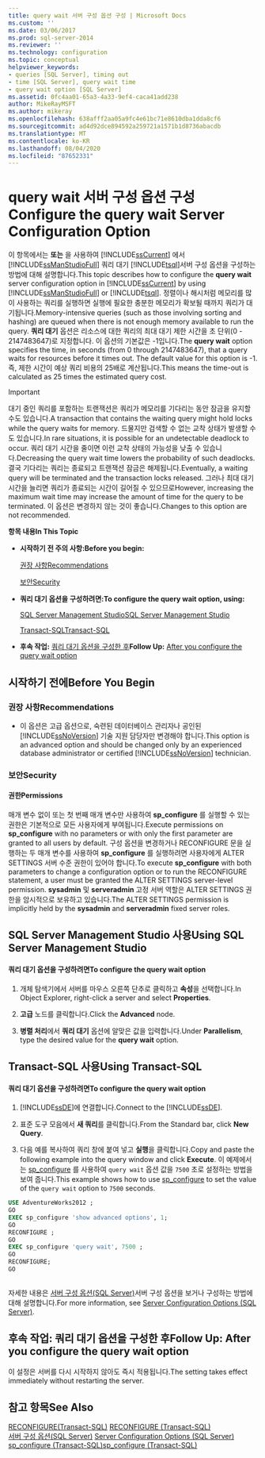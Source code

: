 ```yaml
---
title: query wait 서버 구성 옵션 구성 | Microsoft Docs
ms.custom: ''
ms.date: 03/06/2017
ms.prod: sql-server-2014
ms.reviewer: ''
ms.technology: configuration
ms.topic: conceptual
helpviewer_keywords:
- queries [SQL Server], timing out
- time [SQL Server], query wait time
- query wait option [SQL Server]
ms.assetid: 0fc4aa01-65a3-4a33-9ef4-caca41add238
author: MikeRayMSFT
ms.author: mikeray
ms.openlocfilehash: 638afff2aa05a9fc4e61bc71e8610dba1dda8cf6
ms.sourcegitcommit: ad4d92dce894592a259721a1571b1d8736abacdb
ms.translationtype: MT
ms.contentlocale: ko-KR
ms.lasthandoff: 08/04/2020
ms.locfileid: "87652331"
---
```

# <a name="configure-the-query-wait-server-configuration-option"></a><span data-ttu-id="80711-102">query wait 서버 구성 옵션 구성</span><span class="sxs-lookup"><span data-stu-id="80711-102">Configure the query wait Server Configuration Option</span></span>
  <span data-ttu-id="80711-103">이 항목에서는 **또는** 을 사용하여 [!INCLUDE[ssCurrent](../../includes/sscurrent-md.md)] 에서 [!INCLUDE[ssManStudioFull](../../includes/ssmanstudiofull-md.md)] 쿼리 대기 [!INCLUDE[tsql](../../includes/tsql-md.md)]서버 구성 옵션을 구성하는 방법에 대해 설명합니다.</span><span class="sxs-lookup"><span data-stu-id="80711-103">This topic describes how to configure the **query wait** server configuration option in [!INCLUDE[ssCurrent](../../includes/sscurrent-md.md)] by using [!INCLUDE[ssManStudioFull](../../includes/ssmanstudiofull-md.md)] or [!INCLUDE[tsql](../../includes/tsql-md.md)].</span></span> <span data-ttu-id="80711-104">정렬이나 해시처럼 메모리를 많이 사용하는 쿼리를 실행하면 실행에 필요한 충분한 메모리가 확보될 때까지 쿼리가 대기됩니다.</span><span class="sxs-lookup"><span data-stu-id="80711-104">Memory-intensive queries (such as those involving sorting and hashing) are queued when there is not enough memory available to run the query.</span></span> <span data-ttu-id="80711-105">**쿼리 대기** 옵션은 리소스에 대한 쿼리의 최대 대기 제한 시간을 초 단위(0 - 2147483647)로 지정합니다. 이 옵션의 기본값은 -1입니다.</span><span class="sxs-lookup"><span data-stu-id="80711-105">The **query wait** option specifies the time, in seconds (from 0 through 2147483647), that a query waits for resources before it times out. The default value for this option is -1.</span></span> <span data-ttu-id="80711-106">즉, 제한 시간이 예상 쿼리 비용의 25배로 계산됩니다.</span><span class="sxs-lookup"><span data-stu-id="80711-106">This means the time-out is calculated as 25 times the estimated query cost.</span></span>  
  
> [!IMPORTANT]  
>  <span data-ttu-id="80711-107">대기 중인 쿼리를 포함하는 트랜잭션은 쿼리가 메모리를 기다리는 동안 잠금을 유지할 수도 있습니다.</span><span class="sxs-lookup"><span data-stu-id="80711-107">A transaction that contains the waiting query might hold locks while the query waits for memory.</span></span> <span data-ttu-id="80711-108">드물지만 검색할 수 없는 교착 상태가 발생할 수도 있습니다.</span><span class="sxs-lookup"><span data-stu-id="80711-108">In rare situations, it is possible for an undetectable deadlock to occur.</span></span> <span data-ttu-id="80711-109">쿼리 대기 시간을 줄이면 이런 교착 상태의 가능성을 낮출 수 있습니다.</span><span class="sxs-lookup"><span data-stu-id="80711-109">Decreasing the query wait time lowers the probability of such deadlocks.</span></span> <span data-ttu-id="80711-110">결국 기다리는 쿼리는 종료되고 트랜잭션 잠금은 해제됩니다.</span><span class="sxs-lookup"><span data-stu-id="80711-110">Eventually, a waiting query will be terminated and the transaction locks released.</span></span> <span data-ttu-id="80711-111">그러나 최대 대기 시간을 늘리면 쿼리가 종료되는 시간이 길어질 수 있으므로</span><span class="sxs-lookup"><span data-stu-id="80711-111">However, increasing the maximum wait time may increase the amount of time for the query to be terminated.</span></span> <span data-ttu-id="80711-112">이 옵션은 변경하지 않는 것이 좋습니다.</span><span class="sxs-lookup"><span data-stu-id="80711-112">Changes to this option are not recommended.</span></span>  
  
 <span data-ttu-id="80711-113">**항목 내용**</span><span class="sxs-lookup"><span data-stu-id="80711-113">**In This Topic**</span></span>  
  
-   <span data-ttu-id="80711-114">**시작하기 전 주의 사항:**</span><span class="sxs-lookup"><span data-stu-id="80711-114">**Before you begin:**</span></span>  
  
     [<span data-ttu-id="80711-115">권장 사항</span><span class="sxs-lookup"><span data-stu-id="80711-115">Recommendations</span></span>](#Recommendations)  
  
     [<span data-ttu-id="80711-116">보안</span><span class="sxs-lookup"><span data-stu-id="80711-116">Security</span></span>](#Security)  
  
-   <span data-ttu-id="80711-117">**쿼리 대기 옵션을 구성하려면:**</span><span class="sxs-lookup"><span data-stu-id="80711-117">**To configure the query wait option, using:**</span></span>  
  
     [<span data-ttu-id="80711-118">SQL Server Management Studio</span><span class="sxs-lookup"><span data-stu-id="80711-118">SQL Server Management Studio</span></span>](#SSMSProcedure)  
  
     [<span data-ttu-id="80711-119">Transact-SQL</span><span class="sxs-lookup"><span data-stu-id="80711-119">Transact-SQL</span></span>](#TsqlProcedure)  
  
-   <span data-ttu-id="80711-120">**후속 작업:**  [쿼리 대기 옵션을 구성한 후](#FollowUp)</span><span class="sxs-lookup"><span data-stu-id="80711-120">**Follow Up:**  [After you configure the query wait option](#FollowUp)</span></span>  
  
##  <a name="before-you-begin"></a><a name="BeforeYouBegin"></a> <span data-ttu-id="80711-121">시작하기 전에</span><span class="sxs-lookup"><span data-stu-id="80711-121">Before You Begin</span></span>  
  
###  <a name="recommendations"></a><a name="Recommendations"></a> <span data-ttu-id="80711-122">권장 사항</span><span class="sxs-lookup"><span data-stu-id="80711-122">Recommendations</span></span>  
  
-   <span data-ttu-id="80711-123">이 옵션은 고급 옵션으로, 숙련된 데이터베이스 관리자나 공인된 [!INCLUDE[ssNoVersion](../../includes/ssnoversion-md.md)] 기술 지원 담당자만 변경해야 합니다.</span><span class="sxs-lookup"><span data-stu-id="80711-123">This option is an advanced option and should be changed only by an experienced database administrator or certified [!INCLUDE[ssNoVersion](../../includes/ssnoversion-md.md)] technician.</span></span>  
  
###  <a name="security"></a><a name="Security"></a> <span data-ttu-id="80711-124">보안</span><span class="sxs-lookup"><span data-stu-id="80711-124">Security</span></span>  
  
####  <a name="permissions"></a><a name="Permissions"></a> <span data-ttu-id="80711-125">권한</span><span class="sxs-lookup"><span data-stu-id="80711-125">Permissions</span></span>  
 <span data-ttu-id="80711-126">매개 변수 없이 또는 첫 번째 매개 변수만 사용하여 **sp_configure** 를 실행할 수 있는 권한은 기본적으로 모든 사용자에게 부여됩니다.</span><span class="sxs-lookup"><span data-stu-id="80711-126">Execute permissions on **sp_configure** with no parameters or with only the first parameter are granted to all users by default.</span></span> <span data-ttu-id="80711-127">구성 옵션을 변경하거나 RECONFIGURE 문을 실행하는 두 매개 변수를 사용하여 **sp_configure** 를 실행하려면 사용자에게 ALTER SETTINGS 서버 수준 권한이 있어야 합니다.</span><span class="sxs-lookup"><span data-stu-id="80711-127">To execute **sp_configure** with both parameters to change a configuration option or to run the RECONFIGURE statement, a user must be granted the ALTER SETTINGS server-level permission.</span></span> <span data-ttu-id="80711-128">**sysadmin** 및 **serveradmin** 고정 서버 역할은 ALTER SETTINGS 권한을 암시적으로 보유하고 있습니다.</span><span class="sxs-lookup"><span data-stu-id="80711-128">The ALTER SETTINGS permission is implicitly held by the **sysadmin** and **serveradmin** fixed server roles.</span></span>  
  
##  <a name="using-sql-server-management-studio"></a><a name="SSMSProcedure"></a> <span data-ttu-id="80711-129">SQL Server Management Studio 사용</span><span class="sxs-lookup"><span data-stu-id="80711-129">Using SQL Server Management Studio</span></span>  
  
#### <a name="to-configure-the-query-wait-option"></a><span data-ttu-id="80711-130">쿼리 대기 옵션을 구성하려면</span><span class="sxs-lookup"><span data-stu-id="80711-130">To configure the query wait option</span></span>  
  
1.  <span data-ttu-id="80711-131">개체 탐색기에서 서버를 마우스 오른쪽 단추로 클릭하고 **속성**을 선택합니다.</span><span class="sxs-lookup"><span data-stu-id="80711-131">In Object Explorer, right-click a server and select **Properties**.</span></span>  
  
2.  <span data-ttu-id="80711-132">**고급** 노드를 클릭합니다.</span><span class="sxs-lookup"><span data-stu-id="80711-132">Click the **Advanced** node.</span></span>  
  
3.  <span data-ttu-id="80711-133">**병렬 처리**에서 **쿼리 대기** 옵션에 알맞은 값을 입력합니다.</span><span class="sxs-lookup"><span data-stu-id="80711-133">Under **Parallelism**, type the desired value for the **query wait** option.</span></span>  
  
##  <a name="using-transact-sql"></a><a name="TsqlProcedure"></a> <span data-ttu-id="80711-134">Transact-SQL 사용</span><span class="sxs-lookup"><span data-stu-id="80711-134">Using Transact-SQL</span></span>  
  
#### <a name="to-configure-the-query-wait-option"></a><span data-ttu-id="80711-135">쿼리 대기 옵션을 구성하려면</span><span class="sxs-lookup"><span data-stu-id="80711-135">To configure the query wait option</span></span>  
  
1.  <span data-ttu-id="80711-136">[!INCLUDE[ssDE](../../includes/ssde-md.md)]에 연결합니다.</span><span class="sxs-lookup"><span data-stu-id="80711-136">Connect to the [!INCLUDE[ssDE](../../includes/ssde-md.md)].</span></span>  
  
2.  <span data-ttu-id="80711-137">표준 도구 모음에서 **새 쿼리**를 클릭합니다.</span><span class="sxs-lookup"><span data-stu-id="80711-137">From the Standard bar, click **New Query**.</span></span>  
  
3.  <span data-ttu-id="80711-138">다음 예를 복사하여 쿼리 창에 붙여 넣고 **실행**을 클릭합니다.</span><span class="sxs-lookup"><span data-stu-id="80711-138">Copy and paste the following example into the query window and click **Execute**.</span></span> <span data-ttu-id="80711-139">이 예제에서는 [sp_configure](/sql/relational-databases/system-stored-procedures/sp-configure-transact-sql) 를 사용하여 `query wait` 옵션 값을 `7500` 초로 설정하는 방법을 보여 줍니다.</span><span class="sxs-lookup"><span data-stu-id="80711-139">This example shows how to use [sp_configure](/sql/relational-databases/system-stored-procedures/sp-configure-transact-sql) to set the value of the `query wait` option to `7500` seconds.</span></span>  
  
```sql  
USE AdventureWorks2012 ;  
GO  
EXEC sp_configure 'show advanced options', 1;  
GO  
RECONFIGURE ;  
GO  
EXEC sp_configure 'query wait', 7500 ;  
GO  
RECONFIGURE;  
GO  
  
```  
  
 <span data-ttu-id="80711-140">자세한 내용은 [서버 구성 옵션&#40;SQL Server&#41;](server-configuration-options-sql-server.md)서버 구성 옵션을 보거나 구성하는 방법에 대해 설명합니다.</span><span class="sxs-lookup"><span data-stu-id="80711-140">For more information, see [Server Configuration Options &#40;SQL Server&#41;](server-configuration-options-sql-server.md).</span></span>  
  
##  <a name="follow-up-after-you-configure-the-query-wait-option"></a><a name="FollowUp"></a> <span data-ttu-id="80711-141">후속 작업: 쿼리 대기 옵션을 구성한 후</span><span class="sxs-lookup"><span data-stu-id="80711-141">Follow Up: After you configure the query wait option</span></span>  
 <span data-ttu-id="80711-142">이 설정은 서버를 다시 시작하지 않아도 즉시 적용됩니다.</span><span class="sxs-lookup"><span data-stu-id="80711-142">The setting takes effect immediately without restarting the server.</span></span>  
  
## <a name="see-also"></a><span data-ttu-id="80711-143">참고 항목</span><span class="sxs-lookup"><span data-stu-id="80711-143">See Also</span></span>  
 <span data-ttu-id="80711-144">[RECONFIGURE&#40;Transact-SQL&#41;](/sql/t-sql/language-elements/reconfigure-transact-sql) </span><span class="sxs-lookup"><span data-stu-id="80711-144">[RECONFIGURE &#40;Transact-SQL&#41;](/sql/t-sql/language-elements/reconfigure-transact-sql) </span></span>  
 <span data-ttu-id="80711-145">[서버 구성 옵션&#40;SQL Server&#41;](server-configuration-options-sql-server.md) </span><span class="sxs-lookup"><span data-stu-id="80711-145">[Server Configuration Options &#40;SQL Server&#41;](server-configuration-options-sql-server.md) </span></span>  
 [<span data-ttu-id="80711-146">sp_configure &#40;Transact-SQL&#41;</span><span class="sxs-lookup"><span data-stu-id="80711-146">sp_configure &#40;Transact-SQL&#41;</span></span>](/sql/relational-databases/system-stored-procedures/sp-configure-transact-sql)  
  
  
